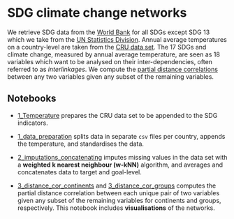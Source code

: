 # SDG climate change networks

We retrieve SDG data from the [World Bank](http://datatopics.worldbank.org/sdgs/) for all SDGs except SDG 13 which we take from the [UN Statistics Division](https://unstats.un.org/sdgs/indicators/database/). Annual average temperatures on a country-level are taken from the [CRU data set](https://crudata.uea.ac.uk/cru/data/hrg/cru_ts_4.04/crucy.2004161557.v4.04/countries/tmp/). The 17 SDGs and climate change, measured by annual average temperature, are seen as 18 variables which want to be analysed on their inter-dependencies, often referred to as *interlinkages*.
We compute the [partial distance correlations](https://projecteuclid.org/euclid.aos/1201012979) between any two variables given any subset of the remaining variables.


## Notebooks

- [1_Temperature](https://github.com/felix-laumann/SDG-dataset/blob/master/1_Temperature.ipynb) prepares the CRU data set to be appended to the SDG indicators. 

- [1_data_preparation](https://github.com/felix-laumann/SDG-dataset/blob/master/1_data_preparation.ipynb) splits data in separate `csv` files per country, appends the temperature, and standardises the data. 

- [2_imputations_concatenating](https://github.com/felix-laumann/SDG-dataset/blob/master/2_imputations_concatenating.ipynb) imputes missing values in the data set with a **weighted k nearest neighbour (w-kNN)** algorithm, and averages and concatenates data to target and goal-level.

- [3_distance_cor_continents](https://github.com/felix-laumann/SDG-dataset/blob/master/3_distance_cor_continents.ipynb) and [3_distance_cor_groups](https://github.com/felix-laumann/SDG-dataset/blob/master/3_distance_cor_groups.ipynb) computes the partial distance correlation between each unique pair of two variables given any subset of the remaining variables for continents and groups, respectively. This notebook includes **visualisations** of the networks.

